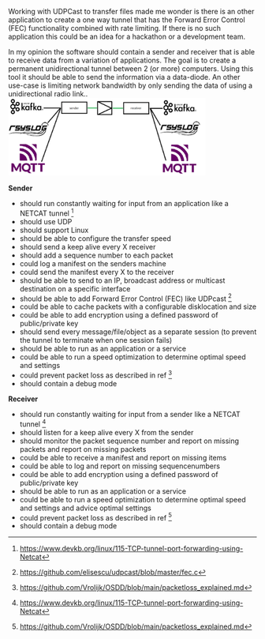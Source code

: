 Working with UDPCast to transfer files made me wonder is there is an other application to create a one way tunnel that has the Forward Error Control (FEC) functionality combined with rate limiting. If there is no such application this could be an idea for a hackathon or a development team.

In my opinion the software should contain a sender and receiver that is able to receive data from a variation of applications. The goal is to create a permanent unidirectional tunnel between 2 (or more) computers. Using this tool it should be able to send the information via a data-diode. An other use-case is limiting network bandwidth by only sending the data of using a unidirectional radio link..<br>
<img src="img/netcat-diode.png" width=400>


<b>Sender</b>
- should run constantly waiting for input from an application like a NETCAT tunnel [^1]
- should use UDP 
- should support Linux
- should be able to configure the transfer speed
- should send a keep alive every X receiver
- should add a sequence number to each packet
- could log a manifest on the senders machine
- could send the manifest every X to the receiver
- should be able to send to an IP, broadcast address or multicast destination on a specific interface
- should be able to add Forward Error Control (FEC) like UDPcast [^2]
- could be able to cache packets with a configurable disklocation and size
- could be able to add encryption using a defined password of public/private key
- should send every message/file/object as a separate session (to prevent the tunnel to terminate when one session fails)
- should be able to run as an application or a service 
- could be able to run a speed optimization to determine optimal speed and settings
- could prevent packet loss as described in ref [^3]
- should contain a debug mode

<b>Receiver</b>
- should run constantly waiting for input from a sender like a NETCAT tunnel [^1]
- should listen for a keep alive every X from the sender
- should monitor the packet sequence number and report on missing packets and report on missing packets
- could be able to receive a manifest and report on missing items
- could be able to log and report on missing sequencenumbers 
- could be able to add encryption using a defined password of public/private key
- should be able to run as an application or a service 
- could be able to run a speed optimization to determine optimal speed and settings and advice optimal settings
- could prevent packet loss as described in ref [^3]
- should contain a debug mode

[^1]:  https://www.devkb.org/linux/115-TCP-tunnel-port-forwarding-using-Netcat 
[^2]:  https://github.com/elisescu/udpcast/blob/master/fec.c
[^3]: https://github.com/Vrolijk/OSDD/blob/main/packetloss_explained.md
